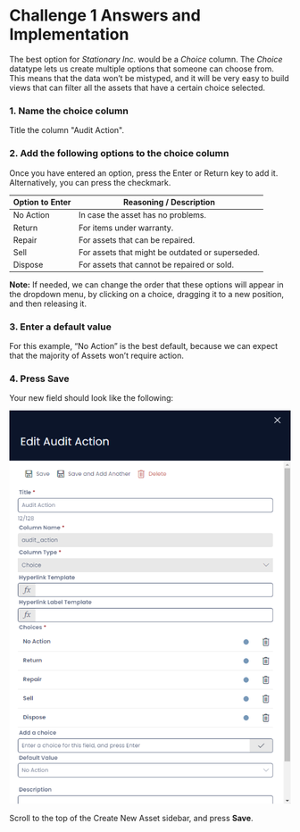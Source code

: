 # Challenge 1 Answers and Implementation

The best option for *Stationary Inc.* would be a *Choice* column. The *Choice* datatype lets us create multiple options that someone can choose from. This means that the data won’t be mistyped, and it will be very easy to build views that can filter all the assets that have a certain choice selected.

### 1. Name the choice column
Title the column "Audit Action".

### 2. Add the following options to the choice column
Once you have entered an option, press the Enter or Return key to add it. Alternatively, you can press the checkmark.

| Option to Enter | Reasoning / Description |
| --- | --- |
| No Action | In case the asset has no problems. |
| Return | For items under warranty. |
| Repair | For assets that can be repaired. |
| Sell | For assets that might be outdated or superseded. |
| Dispose | For assets that cannot be repaired or sold. |

**Note:** If needed, we can change the order that these options will appear in the dropdown menu, by clicking on a choice, dragging it to a new position, and then releasing it.

### 3. Enter a default value
For this example, “No Action” is the best default, because we can expect that the majority of Assets won’t require action.

### 4. Press Save
Your new field should look like the following:

![An example for Challenge 1 of the "Extending and Customising Modules" training package.](<Designer Audit Action Example.png>)

Scroll to the top of the Create New Asset sidebar, and press **Save**.